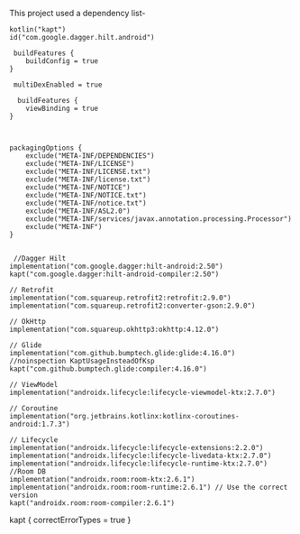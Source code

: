 This project used a dependency list-

    kotlin("kapt")
    id("com.google.dagger.hilt.android")
	
	 buildFeatures {
        buildConfig = true
    }
	
	 multiDexEnabled = true
	 
	  buildFeatures {
        viewBinding = true
    }
	
	
	
	packagingOptions {
        exclude("META-INF/DEPENDENCIES")
        exclude("META-INF/LICENSE")
        exclude("META-INF/LICENSE.txt")
        exclude("META-INF/license.txt")
        exclude("META-INF/NOTICE")
        exclude("META-INF/NOTICE.txt")
        exclude("META-INF/notice.txt")
        exclude("META-INF/ASL2.0")
        exclude("META-INF/services/javax.annotation.processing.Processor")
        exclude("META-INF")
    }
	
	
	 //Dagger Hilt
    implementation("com.google.dagger:hilt-android:2.50")
    kapt("com.google.dagger:hilt-android-compiler:2.50")

    // Retrofit
    implementation("com.squareup.retrofit2:retrofit:2.9.0")
    implementation("com.squareup.retrofit2:converter-gson:2.9.0")

    // OkHttp
    implementation("com.squareup.okhttp3:okhttp:4.12.0")

    // Glide
    implementation("com.github.bumptech.glide:glide:4.16.0")
    //noinspection KaptUsageInsteadOfKsp
    kapt("com.github.bumptech.glide:compiler:4.16.0")

    // ViewModel
    implementation("androidx.lifecycle:lifecycle-viewmodel-ktx:2.7.0")

    // Coroutine
    implementation("org.jetbrains.kotlinx:kotlinx-coroutines-android:1.7.3")

    // Lifecycle
    implementation("androidx.lifecycle:lifecycle-extensions:2.2.0")
    implementation("androidx.lifecycle:lifecycle-livedata-ktx:2.7.0")
    implementation("androidx.lifecycle:lifecycle-runtime-ktx:2.7.0")
    //Room DB
    implementation("androidx.room:room-ktx:2.6.1")
    implementation("androidx.room:room-runtime:2.6.1") // Use the correct version
    kapt("androidx.room:room-compiler:2.6.1")


 
kapt {
    correctErrorTypes = true
}
    
